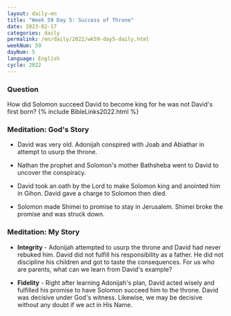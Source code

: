 ```yaml
---
layout: daily-en
title: "Week 59 Day 5: Success of Throne"
date: 2023-02-17
categories: daily
permalink: /en/daily/2022/wk59-day5-daily.html
weekNum: 59
dayNum: 5
language: English
cycle: 2022
---
```

### Question     
How did Solomon succeed David to become king for he was not David's first born?
{% include BibleLinks2022.html %} 

### Meditation: God's Story   
+ David was very old. Adonijah conspired with Joab and Abiathar in attempt to usurp the throne. 

+ Nathan the prophet and Solomon's mother Bathsheba went to David to uncover the conspiracy. 

+ David took an oath by the Lord to make Solomon king and anointed him in Gihon. David gave a charge to Solomon then died. 

+ Solomon made Shimei to promise to stay in Jerusalem. Shimei broke the promise and was struck down. 

### Meditation: My Story   
+ **Integrity** - Adonijah attempted to usurp the throne and David had never rebuked him. David did not fulfill his responsibility as a father. He did not discipline his children and got to taste the consequences. For us who are parents, what can we learn from David's example? 

+ **Fidelity** - Right after learning Adonijah's plan, David acted wisely and fulfilled his promise to have Solomon succeed him to the throne. David was decisive under God's witness. Likewise, we may be decisive without any doubt if we act in His Name. 

